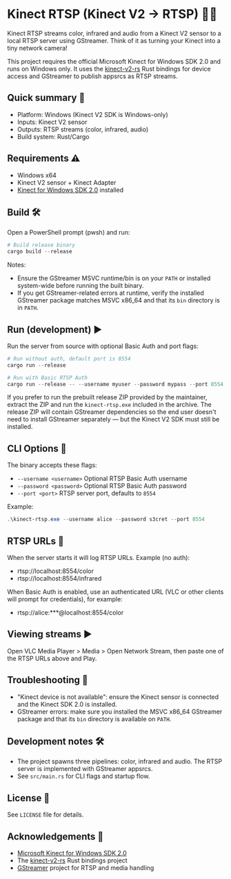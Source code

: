 # Kinect RTSP (Kinect V2 → RTSP) 🎥📡

Kinect RTSP streams color, infrared and audio from a Kinect V2 sensor to a local RTSP server using GStreamer. Think of it as turning your Kinect into a tiny network camera!

This project requires the official Microsoft Kinect for Windows SDK 2.0 and runs on Windows only. It uses the [kinect-v2-rs](https://github.com/wangfu91/kinect-v2-rs) Rust bindings for device access and GStreamer to publish appsrcs as RTSP streams.

## Quick summary 🚀
- Platform: Windows (Kinect V2 SDK is Windows-only) 
- Inputs: Kinect V2 sensor 
- Outputs: RTSP streams (color, infrared, audio)
- Build system: Rust/Cargo

## Requirements ⚠️
- Windows x64
- Kinect V2 sensor + Kinect Adapter
- [Kinect for Windows SDK 2.0](https://www.microsoft.com/en-us/download/details.aspx?id=44561) installed

## Build 🛠️
Open a PowerShell prompt (pwsh) and run:

```powershell
# Build release binary
cargo build --release
```

Notes:
- Ensure the GStreamer MSVC runtime/bin is on your `PATH` or installed system-wide before running the built binary. 
- If you get GStreamer-related errors at runtime, verify the installed GStreamer package matches MSVC x86_64 and that its `bin` directory is in `PATH`. 

## Run (development) ▶️
Run the server from source with optional Basic Auth and port flags:

```powershell
# Run without auth, default port is 8554
cargo run --release

# Run with Basic RTSP Auth
cargo run --release -- --username myuser --password mypass --port 8554
```

If you prefer to run the prebuilt release ZIP provided by the maintainer, extract the ZIP and run the `kinect-rtsp.exe` included in the archive. The release ZIP will contain GStreamer dependencies so the end user doesn't need to install GStreamer separately — but the Kinect V2 SDK must still be installed. 

## CLI Options 🔧
The binary accepts these flags:

- `--username <username>`  Optional RTSP Basic Auth username 
- `--password <password>`  Optional RTSP Basic Auth password 
- `--port <port>`          RTSP server port, defaults to `8554` 

Example:

```powershell
.\kinect-rtsp.exe --username alice --password s3cret --port 8554
```

## RTSP URLs 📡
When the server starts it will log RTSP URLs. Example (no auth):

- rtsp://localhost:8554/color
- rtsp://localhost:8554/infrared

When Basic Auth is enabled, use an authenticated URL (VLC or other clients will prompt for credentials), for example:

- rtsp://alice:***@localhost:8554/color 

## Viewing streams ▶️
Open VLC Media Player > Media > Open Network Stream, then paste one of the RTSP URLs above and Play. 

## Troubleshooting 🧰
- "Kinect device is not available": ensure the Kinect sensor is connected and the Kinect SDK 2.0 is installed. 
- GStreamer errors: make sure you installed the MSVC x86_64 GStreamer package and that its `bin` directory is available on `PATH`. 

## Development notes 🛠️
- The project spawns three pipelines: color, infrared and audio. The RTSP server is implemented with GStreamer appsrcs. 
- See `src/main.rs` for CLI flags and startup flow. 

## License 🧾
See `LICENSE` file for details.

## Acknowledgements 🙏
- [Microsoft Kinect for Windows SDK 2.0](https://www.microsoft.com/en-us/download/details.aspx?id=44561)
- The [kinect-v2-rs](https://github.com/wangfu91/kinect-v2-rs) Rust bindings project 
- [GStreamer](https://gstreamer.freedesktop.org/) project for RTSP and media handling

